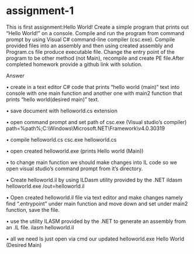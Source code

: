 # assignment-1
This is first assignment:Hello World!
Create a simple program that prints out “Hello World!” on a console.
Compile and run the program from command prompt by using Visual C# command-line compiler (csc.exe).
Compile provided files into an assembly and then using created assembly and Program.cs file produce executable file.
Change the entry point of the program to be other method (not Main), recompile and create PE file.After completed homework provide a github link with solution.

Answer

•	create in a text editor C# code that prints “hello world (main)” text into console with one main function and another one with main2 function that prints “hello world(desired main)” text.

•	save document with helloworld.cs extension

•	open command prompt and set path of csc.exe (Visual studio’s compiler)
path=%path%;C:\Windows\Microsoft.NET\Framework\v4.0.30319

•	compile helloworld.cs
csc.exe helloworld.cs

•	open created helloworld.exe (prints Hello world (Main))

•	to change main function we should make changes into IL code so we open visual studio’s command prompt from it’s directory.

•	Create helloworld.il by using ILDasm utility provided by the .NET 
ildasm helloworld.exe /out=helloworld.il

•	Open created helloworld.il file via text editor and make changes namely find  “.entrypoint” under main function and move down and set under main2 function, save the file.

•	use the utility ILASM provided by the .NET to generate an assembly from an .IL file.
ilasm helloworld.il

•	all we need Is just open via cmd our updated helloworld.exe
Hello World (Desired Main) 

